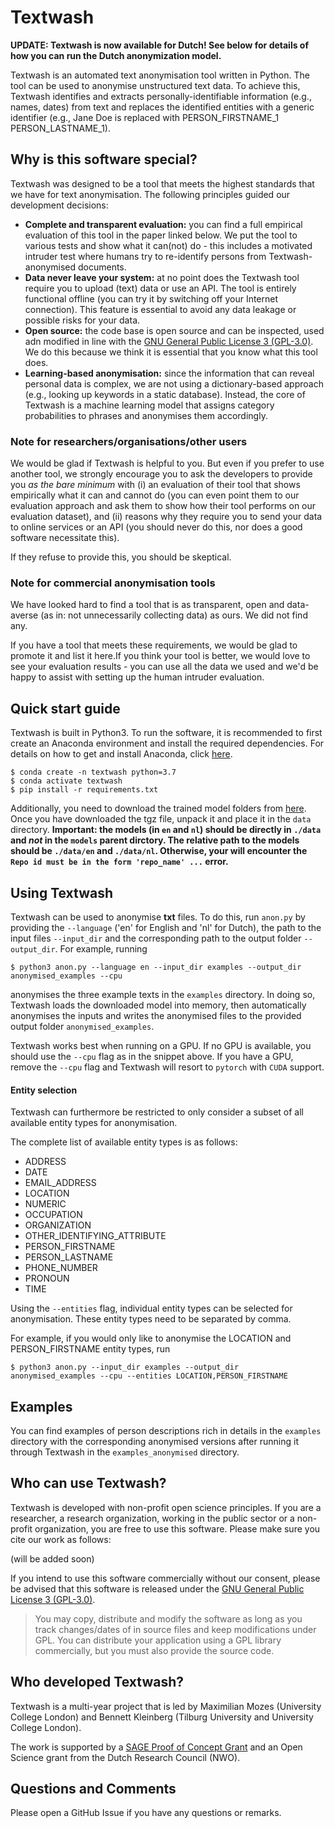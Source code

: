 # Textwash

**UPDATE: Textwash is now available for Dutch! See below for details of how you can run the Dutch anonymization model.**

Textwash is an automated text anonymisation tool written in Python. The tool can be used to anonymise unstructured text data. To achieve this, Textwash identifies and extracts personally-identifiable information (e.g., names, dates) from text and replaces the identified entities with a generic identifier (e.g., Jane Doe is replaced with PERSON_FIRSTNAME_1 PERSON_LASTNAME_1).

## Why is this software special?

Textwash was designed to be a tool that meets the highest standards that we have for text anonymisation. The following principles guided our development decisions:

- **Complete and transparent evaluation:** you can find a full empirical evaluation of this tool in the paper linked below. We put the tool to various tests and show what it can(not) do -  this includes a motivated intruder test where humans try to re-identify persons from Textwash-anonymised documents.
- **Data never leave your system:** at no point does the Textwash tool require you to upload (text) data or use an API. The tool is entirely functional offline (you can try it by switching off your Internet connection). This feature is essential to avoid any data leakage or possible risks for your data.
- **Open source:** the code base is open source and can be inspected, used adn modified in line with the [GNU General Public License 3 (GPL-3.0)](https://www.gnu.org/licenses/gpl-3.0.en.html). We do this because we think it is essential that you know what this tool does.
- **Learning-based anonymisation:** since the information that can reveal personal data is complex, we are not using a dictionary-based approach (e.g., looking up keywords in a static database). Instead, the core of Textwash is a machine learning model that assigns category probabilities to phrases and anonymises them accordingly.

### Note for researchers/organisations/other users

We would be glad if Textwash is helpful to you. But even if you prefer to use another tool, we strongly encourage you to ask the developers to provide you _as the bare minimum_ with (i) an evaluation of their tool that shows empirically what it can and cannot do (you can even point them to our evaluation approach and ask them to show how their tool performs on our evaluation dataset), and (ii) reasons why they require you to send your data to online services or an API (you should never do this, nor does a good software necessitate this).

If they refuse to provide this, you should be skeptical.


### Note for commercial anonymisation tools

We have looked hard to find a tool that is as transparent, open and data-averse (as in: not unnecessarily collecting data) as ours. We did not find any.

If you have a tool that meets these requirements, we would be glad to promote it and list it here.If you think your tool is better, we would love to see your evaluation results - you can use all the data we used and we'd be happy to assist with setting up the human intruder evaluation.


## Quick start guide

Textwash is built in Python3. To run the software, it is recommended to first create an Anaconda environment and install the required dependencies. For details on how to get and install Anaconda, click [here](https://www.anaconda.com/products/distribution).

    $ conda create -n textwash python=3.7
    $ conda activate textwash
    $ pip install -r requirements.txt

Additionally, you need to download the trained model folders from [here](https://drive.google.com/file/d/1YBccngYE3lvod87TI6UIhBzrN7nY9vHS/view?usp=sharing). Once you have downloaded the tgz file, unpack it and place it in the `data` directory. **Important: the models (in `en` and `nl`) should be directly in `./data` and _not_ in the `models` parent dirctory. The relative path to the models should be `./data/en` and `./data/nl`. Otherwise, your will encounter the `Repo id must be in the form 'repo_name' ...` error.**

## Using Textwash

Textwash can be used to anonymise **txt** files. To do this, run `anon.py` by providing the `--language` ('en' for English and 'nl' for Dutch), the path to the input files `--input_dir` and the corresponding path to the output folder `--output_dir`. For example, running

    $ python3 anon.py --language en --input_dir examples --output_dir anonymised_examples --cpu

anonymises the three example texts in the `examples` directory. In doing so, Textwash loads the downloaded model into memory, then automatically anonymises the inputs and writes the anonymised files to the provided output folder `anonymised_examples`.

Textwash works best when running on a GPU. If no GPU is available, you should use the `--cpu` flag as in the snippet above. If you have a GPU, remove the `--cpu` flag and Textwash will resort to `pytorch` with `CUDA` support.

#### Entity selection
Textwash can furthermore be restricted to only consider a subset of all available entity types for anonymisation. 

The complete list of available entity types is as follows:
* ADDRESS
* DATE
* EMAIL_ADDRESS
* LOCATION
* NUMERIC
* OCCUPATION
* ORGANIZATION
* OTHER_IDENTIFYING_ATTRIBUTE
* PERSON_FIRSTNAME
* PERSON_LASTNAME
* PHONE_NUMBER
* PRONOUN
* TIME

Using the `--entities` flag, individual entity types can be selected for anonymisation. These entity types need to be separated by comma.

For example, if you would only like to anonymise the LOCATION and PERSON_FIRSTNAME entity types, run

    $ python3 anon.py --input_dir examples --output_dir anonymised_examples --cpu --entities LOCATION,PERSON_FIRSTNAME

## Examples

You can find examples of person descriptions rich in details in the `examples` directory with the corresponding anonymised versions after running it through Textwash in the `examples_anonymised` directory.


## Who can use Textwash?

Textwash is developed with non-profit open science principles. If you are a researcher, a research organization, working in the public sector or a non-profit organization, you are free to use this software. Please make sure you cite our work as follows:

(will be added soon)

If you intend to use this software commercially without our consent, please be advised that this software is released under the [GNU General Public License 3 (GPL-3.0)](https://www.gnu.org/licenses/gpl-3.0.en.html).

> You may copy, distribute and modify the software as long as you track changes/dates of in source files and keep modifications under GPL. You can distribute your application using a GPL library commercially, but you must also provide the source code.


## Who developed Textwash?

Textwash is a multi-year project that is led by Maximilian Mozes (University College London) and Bennett Kleinberg (Tilburg University and University College London).

The work is supported by a [SAGE Proof of Concept Grant](https://www.youtube.com/watch?v=T9pRRn2DrMY) and an Open Science grant from the Dutch Research Council (NWO).

## Questions and Comments

Please open a GitHub Issue if you have any questions or remarks.
